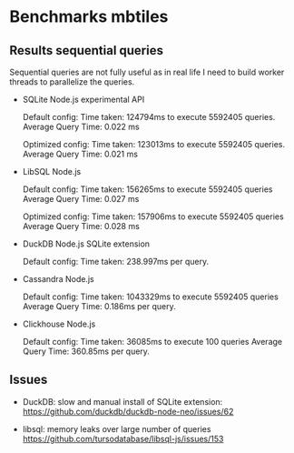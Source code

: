 # Benchmarks mbtiles

## Results sequential queries

Sequential queries are not fully useful as in real life I need to build worker threads to parallelize the queries.

- SQLite Node.js experimental API

  Default config:
  Time taken: 124794ms to execute 5592405 queries.
  Average Query Time:  0.022 ms

  Optimized config:
  Time taken: 123013ms to execute 5592405 queries.
  Average Query Time:  0.021 ms

- LibSQL Node.js

  Default config:
  Time taken: 156265ms to execute 5592405 queries
  Average Query Time:  0.027 ms
  
  Optimized config:
  Time taken: 157906ms to execute 5592405 queries
  Average Query Time:  0.028 ms

- DuckDB Node.js SQLite extension

  Default config:
  Time taken: 238.997ms per query.

- Cassandra Node.js

  Default config:
  Time taken: 1043329ms to execute 5592405 queries
  Average Query Time:  0.186ms per query.

- Clickhouse Node.js

  Default config:
  Time taken: 36085ms to execute 100 queries
  Average Query Time:  360.85ms per query.

## Issues

- DuckDB: slow and manual install of SQLite extension: <https://github.com/duckdb/duckdb-node-neo/issues/62>

- libsql: memory leaks over large number of queries <https://github.com/tursodatabase/libsql-js/issues/153>

